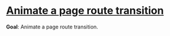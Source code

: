 # [Animate a page route transition][link_cookbooks_animation_1]
**Goal**: Animate a page route transition.

[link_cookbooks_animation_1]: https://docs.flutter.dev/cookbook/animation/page-route-animation
